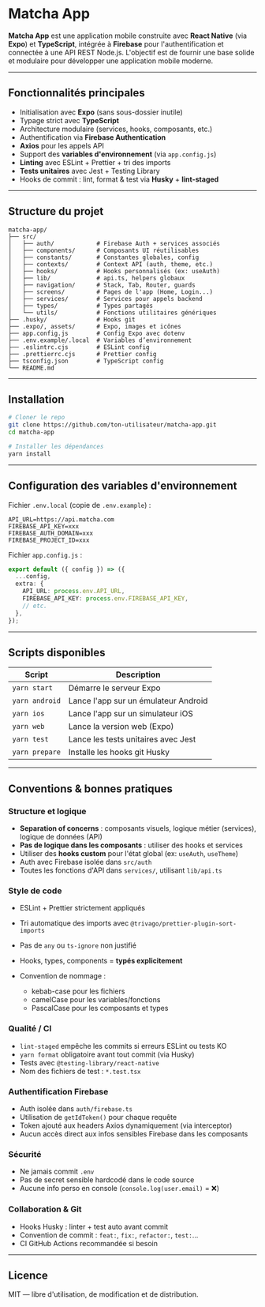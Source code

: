 # Matcha App

**Matcha App** est une application mobile construite avec **React Native** (via **Expo**) et **TypeScript**, intégrée à **Firebase** pour l'authentification et connectée à une API REST Node.js. L'objectif est de fournir une base solide et modulaire pour développer une application mobile moderne.

---

## Fonctionnalités principales

- Initialisation avec **Expo** (sans sous-dossier inutile)
- Typage strict avec **TypeScript**
- Architecture modulaire (services, hooks, composants, etc.)
- Authentification via **Firebase Authentication**
- **Axios** pour les appels API
- Support des **variables d'environnement** (via `app.config.js`)
- **Linting** avec ESLint + Prettier + tri des imports
- **Tests unitaires** avec Jest + Testing Library
- Hooks de commit : lint, format & test via **Husky** + **lint-staged**

---

## Structure du projet

```
matcha-app/
├── src/
│   ├── auth/            # Firebase Auth + services associés
│   ├── components/      # Composants UI réutilisables
│   ├── constants/       # Constantes globales, config
│   ├── contexts/        # Context API (auth, theme, etc.)
│   ├── hooks/           # Hooks personnalisés (ex: useAuth)
│   ├── lib/             # api.ts, helpers globaux
│   ├── navigation/      # Stack, Tab, Router, guards
│   ├── screens/         # Pages de l'app (Home, Login...)
│   ├── services/        # Services pour appels backend
│   ├── types/           # Types partagés
│   └── utils/           # Fonctions utilitaires génériques
├── .husky/              # Hooks git
├── .expo/, assets/      # Expo, images et icônes
├── app.config.js        # Config Expo avec dotenv
├── .env.example/.local  # Variables d’environnement
├── .eslintrc.cjs        # ESLint config
├── .prettierrc.cjs      # Prettier config
├── tsconfig.json        # TypeScript config
└── README.md
```

---

## Installation

```bash
# Cloner le repo
git clone https://github.com/ton-utilisateur/matcha-app.git
cd matcha-app

# Installer les dépendances
yarn install
```

---

## Configuration des variables d'environnement

Fichier `.env.local` (copie de `.env.example`) :

```
API_URL=https://api.matcha.com
FIREBASE_API_KEY=xxx
FIREBASE_AUTH_DOMAIN=xxx
FIREBASE_PROJECT_ID=xxx
```

Fichier `app.config.js` :

```ts
export default ({ config }) => ({
  ...config,
  extra: {
    API_URL: process.env.API_URL,
    FIREBASE_API_KEY: process.env.FIREBASE_API_KEY,
    // etc.
  },
});
```

---

## Scripts disponibles

| Script         | Description                          |
| -------------- | ------------------------------------ |
| `yarn start`   | Démarre le serveur Expo              |
| `yarn android` | Lance l'app sur un émulateur Android |
| `yarn ios`     | Lance l'app sur un simulateur iOS    |
| `yarn web`     | Lance la version web (Expo)          |
| `yarn test`    | Lance les tests unitaires avec Jest  |
| `yarn prepare` | Installe les hooks git Husky         |

---

## Conventions & bonnes pratiques

### Structure et logique

- **Separation of concerns** : composants visuels, logique métier (services), logique de données (API)
- **Pas de logique dans les composants** : utiliser des hooks et services
- Utiliser des **hooks custom** pour l'état global (ex: `useAuth`, `useTheme`)
- Auth avec Firebase isolée dans `src/auth`
- Toutes les fonctions d'API dans `services/`, utilisant `lib/api.ts`

### Style de code

- ESLint + Prettier strictement appliqués
- Tri automatique des imports avec `@trivago/prettier-plugin-sort-imports`
- Pas de `any` ou `ts-ignore` non justifié
- Hooks, types, components = **typés explicitement**
- Convention de nommage :

  - kebab-case pour les fichiers
  - camelCase pour les variables/fonctions
  - PascalCase pour les composants et types

### Qualité / CI

- `lint-staged` empêche les commits si erreurs ESLint ou tests KO
- `yarn format` obligatoire avant tout commit (via Husky)
- Tests avec `@testing-library/react-native`
- Nom des fichiers de test : `*.test.tsx`

### Authentification Firebase

- Auth isolée dans `auth/firebase.ts`
- Utilisation de `getIdToken()` pour chaque requête
- Token ajouté aux headers Axios dynamiquement (via interceptor)
- Aucun accès direct aux infos sensibles Firebase dans les composants

### Sécurité

- Ne jamais commit `.env`
- Pas de secret sensible hardcodé dans le code source
- Aucune info perso en console (`console.log(user.email)` = ❌)

### Collaboration & Git

- Hooks Husky : linter + test auto avant commit
- Convention de commit : `feat:`, `fix:`, `refactor:`, `test:`...
- CI GitHub Actions recommandée si besoin

---

## Licence

MIT — libre d'utilisation, de modification et de distribution.
